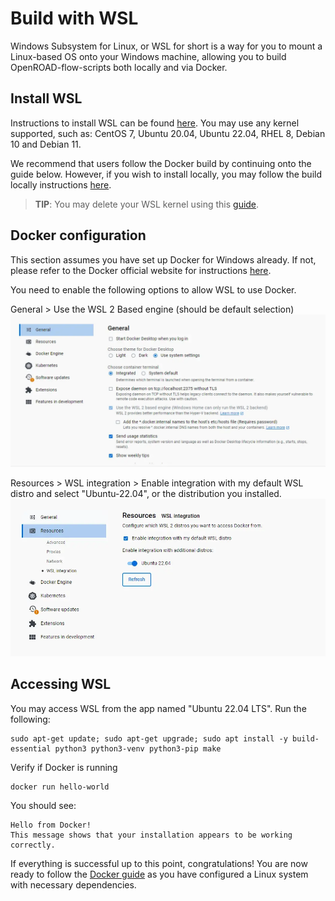 # Build with WSL
Windows Subsystem for Linux, or WSL for short is a way for you to mount a Linux-based OS onto your Windows machine, allowing you to build OpenROAD-flow-scripts both locally and via Docker. 

## Install WSL
Instructions to install WSL can be found [here](https://learn.microsoft.com/en-us/windows/wsl/install). You may use any kernel supported, such as: CentOS 7, Ubuntu 20.04, Ubuntu 22.04, RHEL 8, Debian 10 and Debian 11.

We recommend that users follow the Docker build by continuing onto the guide below. However, if you wish to install locally, you may follow the build locally instructions [here](./BuildLocally.md).

> **TIP**: You may delete your WSL kernel using this [guide](https://pureinfotech.com/remove-linux-distro-wsl/).


## Docker configuration
This section assumes you have set up Docker for Windows already. If not, please refer to the Docker official website for instructions [here](https://docs.Docker.com/desktop/install/windows-install/).

You need to enable the following options to allow WSL to use Docker. 

General > Use the WSL 2 Based engine (should be default selection)
![WSL1](../images/wsl_1.WEBP)

Resources > WSL integration > Enable integration with my default WSL distro and select "Ubuntu-22.04", or the distribution you installed.  
![WSL2](../images/wsl_2.WEBP)

## Accessing WSL
You may access WSL from the app named "Ubuntu 22.04 LTS". Run the following:
```
sudo apt-get update; sudo apt-get upgrade; sudo apt install -y build-essential python3 python3-venv python3-pip make
```
Verify if Docker is running
```
docker run hello-world
```
You should see:

```
Hello from Docker!
This message shows that your installation appears to be working correctly.
```

If everything is successful up to this point, congratulations! You are now ready to follow the [Docker guide](./BuildWithDocker.md) as you have configured a Linux system with necessary dependencies. 
